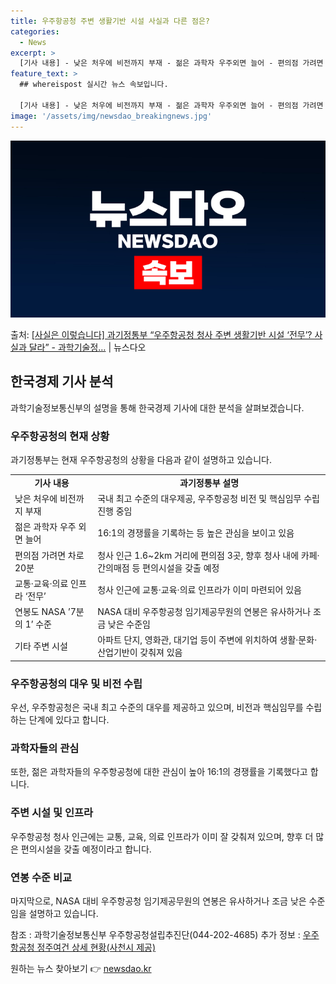 ```yaml
---
title: 우주항공청 주변 생활기반 시설 사실과 다른 점은?
categories:
  - News
excerpt: >
  [기사 내용] - 낮은 처우에 비전까지 부재 - 젊은 과학자 우주외면 늘어 - 편의점 가려면 차로 20분 -…
feature_text: >
  ## whereispost 실시간 뉴스 속보입니다.

  [기사 내용] - 낮은 처우에 비전까지 부재 - 젊은 과학자 우주외면 늘어 - 편의점 가려면 차로 20분 -…
image: '/assets/img/newsdao_breakingnews.jpg'
---
```


![뉴스다오 속보](/assets/img/newsdao_breakingnews.jpg)

<p>출처: <a href="https://newsdao.kr/3451" rel="dofollow">[사실은 이렇습니다] 과기정통부 “우주항공청 청사 주변 생활기반 시설 ‘전무’? 사실과 달라” - 과학기술정…</a> | 뉴스다오</p>

<h2 data-ke-size="size26">한국경제 기사 분석</h2>
<p data-ke-size="size16">과학기술정보통신부의 설명을 통해 한국경제 기사에 대한 분석을 살펴보겠습니다.</p>

<h3>우주항공청의 현재 상황</h3>
<p data-ke-size="size16">과기정통부는 현재 우주항공청의 상황을 다음과 같이 설명하고 있습니다.</p>

<table>
  <tr>
    <td style="text-align: center; height: 17px;"><b>기사 내용</b></td>
    <td style="text-align: center; height: 17px;"><b>과기정통부 설명</b></td>
  </tr>
  <tr>
    <td>낮은 처우에 비전까지 부재</td>
    <td>국내 최고 수준의 대우제공, 우주항공청 비전 및 핵심임무 수립 진행 중임</td>
  </tr>
  <tr>
    <td>젊은 과학자 우주 외면 늘어</td>
    <td>16:1의 경쟁률을 기록하는 등 높은 관심을 보이고 있음</td>
  </tr>
  <tr>
    <td>편의점 가려면 차로 20분</td>
    <td>청사 인근 1.6~2km 거리에 편의점 3곳, 향후 청사 내에 카페·간의매점 등 편의시설을 갖출 예정</td>
  </tr>
  <tr>
    <td>교통·교육·의료 인프라 ‘전무’</td>
    <td>청사 인근에 교통·교육·의료 인프라가 이미 마련되어 있음</td>
  </tr>
  <tr>
    <td>연봉도 NASA ’7분의 1’ 수준</td>
    <td>NASA 대비 우주항공청 임기제공무원의 연봉은 유사하거나 조금 낮은 수준임</td>
  </tr>
  <tr>
    <td>기타 주변 시설</td>
    <td>아파트 단지, 영화관, 대기업 등이 주변에 위치하여 생활·문화·산업기반이 갖춰져 있음</td>
  </tr>
</table>

<h3>우주항공청의 대우 및 비전 수립</h3>
<p data-ke-size="size16">우선, 우주항공청은 국내 최고 수준의 대우를 제공하고 있으며, 비전과 핵심임무를 수립하는 단계에 있다고 합니다.</p>

<h3>과학자들의 관심</h3>
<p data-ke-size="size16">또한, 젊은 과학자들의 우주항공청에 대한 관심이 높아 16:1의 경쟁률을 기록했다고 합니다.</p>

<h3>주변 시설 및 인프라</h3>
<p data-ke-size="size16">우주항공청 청사 인근에는 교통, 교육, 의료 인프라가 이미 잘 갖춰져 있으며, 향후 더 많은 편의시설을 갖출 예정이라고 합니다.</p>

<h3>연봉 수준 비교</h3>
<p data-ke-size="size16">마지막으로, NASA 대비 우주항공청 임기제공무원의 연봉은 유사하거나 조금 낮은 수준임을 설명하고 있습니다.</p>

참조 : 과학기술정보통신부 우주항공청설립추진단(044-202-4685)
추가 정보 : <a href="https://newsdao.kr/3451">우주항공청 정주여건 상세 현황(사천시 제공)</a> 

원하는 뉴스 찾아보기 👉 <a href="https://newsdao.kr" rel="dofollow">newsdao.kr</a>


